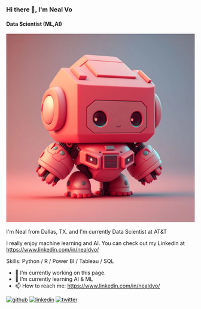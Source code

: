 ### Hi there 👋, I'm Neal Vo
#### Data Scientist (ML,AI)
![Data Scientist (ML,AI)](https://github.com/nealvo/nealvo/blob/main/tiny-cute-anime-robot-v0-56jsl91o7kba1.webp)

I'm Neal from Dallas, TX. and I'm currently Data Scientist at AT&T 

I really enjoy machine learning and AI. You can check out my Linkedln at https://www.linkedin.com/in/nealdvo/

Skills: Python / R / Power BI / Tableau / SQL

- 🔭 I’m currently working on this page. 
- 🌱 I’m currently learning AI & ML 
- 📫 How to reach me: https://www.linkedin.com/in/nealdvo/ 


[<img src='https://cdn.jsdelivr.net/npm/simple-icons@3.0.1/icons/github.svg' alt='github' height='40'>](https://github.com/nealvo)  [<img src='https://cdn.jsdelivr.net/npm/simple-icons@3.0.1/icons/linkedin.svg' alt='linkedin' height='40'>](https://www.linkedin.com/in/https://www.linkedin.com/in/nealdvo//)  [<img src='https://cdn.jsdelivr.net/npm/simple-icons@3.0.1/icons/twitter.svg' alt='twitter' height='40'>](https://twitter.com/https://twitter.com/DuyVo1330075)  

 






